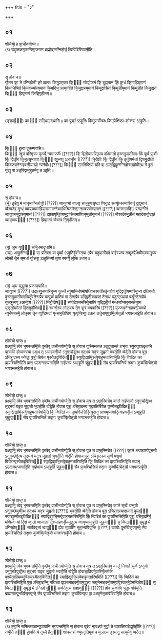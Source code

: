 +++
title = "३"

+++
## ०१
शौचेयो᳘ ह प्रा᳘चीनयोग्यः॥  
(ऽ) उद्दा᳘लकमा᳘रुणिमा᳘जगाम ब्रह्मो᳘द्यमग्निहोत्रं᳘ व्विविदिषिष्यामी᳘ति॥  
## ०२
स᳘ होवाच॥  
गौ᳘तम का᳘ ते ऽग्निहोत्री को᳘ व्वत्सः किमु᳘पसृष्टा कि᳘ᳫँ᳘ संय्यो᳘जनं किं᳘ दुह्य᳘मानं किं᳘ दुग्धं कि᳘माह्रिय᳘माणं किम᳘धिश्रितं कि᳘मवज्योत्य᳘मानं कि᳘मद्भिः᳘ प्रत्या᳘नीतं कि᳘मुद्वास्य᳘मानं किमु᳘द्वासितं कि᳘मुन्नीय᳘मानं किमु᳘न्नीतं किमु᳘द्यतं कि᳘ᳫँ᳘ ह्रिय᳘माणं किन्नि᳘गृहीतम्॥  
## ०३
(ङ्का᳘ᳫँ᳘) का᳘ᳫँ᳘ समि᳘धमा᳘दधासि॥ 
का पूर्व्वा᳘ ऽऽहुतिः किमु᳘पासीषदः किम᳘पैक्षिष्ठाः को᳘त्तरा᳘ ऽऽहुतिः॥  
## ०४
कि᳘ᳫँ᳘ हुत्वा प्र᳘कम्पयसि॥  
किᳫँ᳭ स्रु᳘चं परिमृ᳘ज्य कूर्च्चे᳘ न्यमार्ज्जीः [[???]] किं᳘ द्विती᳘यम्परिमृ᳘ज्य दक्षिणतो ह᳘स्तमु᳘पासीषदः किं पू᳘र्व्वं प्रा᳘शीः किं᳘ द्विती᳘यं कि᳘मुत्सृ᳘प्यापाः कि᳘ᳫँ᳘ स्रु᳘च्यप᳘ ऽआनी᳘य [[???]] नि᳘रौक्षीः किं᳘ द्विती᳘यं किं᳘ तृती᳘यमेतां दि᳘शमु᳘दौक्षीः कि᳘ञ्जघ᳘नेनाहवनी᳘यमपो᳘ न्यनैषीः [[???]] किᳫँ᳭ स᳘मतिष्ठिपो य᳘दि वा᳘ ऽएत᳘द्विद्वा᳘नग्निहोत्रम᳘हौषीर᳘थ ते हुतं य᳘द्यु वा ऽअ᳘विद्वान᳘हुतमेव᳘ त ऽइ᳘ति॥  
## ०५
स᳘ होवाच॥  
(चे᳘) इ᳘डैव᳘ मे मान᳘व्यग्निहोत्री᳘ [[???]] व्वाय᳘व्व्यो व्वत्सः᳘ सजूरु᳘पसृष्टा व्विरा᳘ट् संय्यो᳘जनमाश्विनं᳘ दुह्य᳘मानं व्वैश्वदेवं᳘ दुग्धं᳘ व्वाय᳘व्व्यमाह्रिय᳘माणमाग्नेयम᳘धिश्रितमैन्द्राग्न᳘मवज्योत्य᳘मानं [[???]] व्वारुण᳘मद्भिः᳘ प्रत्या᳘नीतं व्वाय᳘व्व्यमुद्वास्य᳘मानं [[???]] द्यावापृथि᳘व्व्यमु᳘द्वासितमाश्विन᳘मुन्नीय᳘मानं [[???]] व्वैश्वदेवमु᳘न्नीतं महादेवायो᳘द्यतं व्वाय᳘व्वयᳫँ᳭ [[???]] ह्रिय᳘माणं व्वैष्णवं नि᳘गृहीतम्॥  
## ०६
(म᳘) अ᳘थ या᳘ᳫँ᳘ समि᳘धमाद᳘धामि॥  
(म्या᳘) आ᳘हुतीनाᳫँ᳭ सा᳘ प्रतिष्ठा या पूर्व्वा᳘ ऽऽहुतिर्द्दे᳘वाँस्त᳘या ऽप्रैषं य᳘दुपा᳘सीषदं बार्हस्पत्यं तद्य᳘दपै᳘क्षिषीम᳘ञ्चामु᳘ञ्च लोकौ ते᳘न स᳘मधां यो᳘त्तरा᳘ ऽऽहुतिर्म्मां त᳘या स्वर्ग्गे᳘ लो᳘के ऽधाम्॥  
## ०७
(म᳘) अ᳘थ य᳘द्धुत्वा᳘ प्रकम्प᳘यामि॥  
व्वाय᳘व्व्यं [[???]] तद्यत्स्रु᳘चम्परिमृ᳘ज्य कूर्च्चे न्य᳘मार्ज्जिषमोषधिवनस्पतींस्ते᳘नाप्रैषं य᳘द्द्विती᳘यम्परिमृ᳘ज्य दक्षिणतो ह᳘स्तमुपा᳘सीषदम्पितॄँस्ते᳘नाप्रैषं यत्पू᳘र्व्वं प्रा᳘शिषं मां ते᳘नाप्रैषं य᳘द्द्विती᳘यम्प्रजां तेना᳘थ य᳘दुत्सृप्या᳘पां पशूँस्ते᳘नाप्रैषं य᳘त्स्रु᳘च्यप᳘ ऽआनी᳘य [[???]] निरौ᳘क्षिषᳫँ᳭ सर्प्पदेवजनाँस्ते᳘नाप्रैषं य᳘द्द्विती᳘यं गन्धर्व्वाप्सर᳘सस्तेना᳘थ य᳘त्तृती᳘यमेतां दि᳘शमुदौ᳘क्षिषᳫँ᳭ स्वर्ग्ग᳘स्य लोक᳘स्य ते᳘न द्वा᳘रं व्व्यवारिषं [[???]] य᳘ज्जघ᳘नेनाहवनी᳘यमपो न्य᳘नैषमस्मै᳘ लोका᳘य ते᳘न व्वृ᳘ष्टिमदां य᳘त्सम᳘तिष्ठिपं य᳘त्पृथिव्या᳘ ऽऊनं तत्ते᳘नापूपुरमि᳘त्येत᳘न्नौ भगवन्त्सहे᳘ति होवाच॥  
## ०८
शौचेयो᳘ ज्ञप्तः᳘॥  
प्रक्ष्या᳘मि᳘ त्वेव भ᳘गवन्तमि᳘ति पृ᳘च्छैव᳘ प्राचीनयोग्ये᳘ति स᳘ होवाच य᳘स्मिन्काल ऽउ᳘द्धृतास्ते ऽग्न᳘यः स्यु᳘रुपा᳘वत्दृतानि पा᳘त्राणि होष्यन्त्स्या ऽअ᳘थ त᳘ ऽआहवनी᳘यो ऽनुग᳘च्छेद्वे᳘त्थ त᳘द्भयं यद᳘त्र जु᳘ह्वतो भवती᳘ति व्वेदे᳘ति होवाच पुरा᳘ ऽचिरा᳘दस्य ज्येष्ठः᳘ पुत्रो᳘ म्रियेत य᳘स्यैतद᳘विदितᳫँ᳭ स्या᳘द्विद्या᳘भि᳘स्त्वे᳘वाह᳘मतारिषमि᳘ति किं᳘ व्विदितं का प्रा᳘यश्चित्तिरि᳘ति प्राण᳘ ऽउदानम᳘प्यगादि᳘ति गा᳘र्हपत्य ऽआ᳘हुतिं जुहुया᳘ᳫँ᳘ सैव प्रा᳘यश्चित्तिर्न्न तदा᳘गः कुर्व्वीये᳘त्येत᳘न्नौ भगवन्त्सहे᳘ति होवाच॥  
## ०९
शौचेयो᳘ ज्ञप्तः᳘॥  
प्रक्ष्या᳘मि᳘ त्वेव भ᳘गवन्तमि᳘ति पृ᳘च्छैव᳘ प्राचीनयोग्ये᳘ति स᳘ होवाच य᳘त्र त ऽएत᳘स्मिन्नेव᳘ काले गा᳘र्हपत्यो ऽनुग᳘च्छेद्वे᳘त्थ त᳘द्भयं यद᳘त्र जु᳘ह्वतो भ᳘वती᳘ति व्वेदे᳘ति होवाच पुरा᳘ ऽचिरा᳘दस्य गृह᳘पतिर्म्रियेत य᳘स्यैतद᳘विदितᳫँ᳭ स्या᳘द्विद्या᳘भि᳘स्त्वे᳘वाह᳘मतारिषमि᳘ति किं᳘ व्विदितं का प्रा᳘यश्चित्तिरि᳘त्युदानः᳘ प्राणम᳘प्यगादि᳘त्याहवनी᳘य ऽआ᳘हुतिं जुहुया᳘ᳫँ᳘ सैव प्रा᳘यश्चित्तिर्न्न तदा᳘गः कुर्व्वीये᳘त्येत᳘न्नौ भगवन्त्सहे᳘ति होवाच॥  
## १०
शौचेयो᳘ ज्ञप्तः᳘॥  
प्रक्ष्या᳘मि᳘ त्वेव भ᳘गवन्तमि᳘ति पृ᳘च्छैव᳘ प्राचीनयोग्ये᳘ति स᳘ होवाच य᳘त्र त ऽएत᳘स्मिन्नेव [[???]] का᳘ले ऽन्वाहार्य्यप᳘चनो ऽनुग᳘च्छेद्वे᳘त्थ त᳘द्भयं यद᳘त्र जु᳘ह्वतो भ᳘वती᳘ति व्वेदे᳘ति होवाच पुरा᳘ ऽचिरा᳘दस्य स᳘र्व्वे पश᳘वो म्रियेरन्य᳘स्यैतद᳘विदितᳫँ᳭ स्या᳘द्विद्या᳘भि᳘स्त्वे᳘वाह᳘मतारिषमि᳘ति किं᳘ व्विदितं का प्रा᳘यश्चित्तिरि᳘ति व्व्यान᳘ ऽउदानम᳘प्यगादि᳘ति गा᳘र्हपत्य ऽआ᳘हुतिं जुहुया᳘ᳫँ᳘ सैव प्रा᳘यश्चित्तिर्न्न तदा᳘गः कुर्व्वीये᳘त्येत᳘न्नौ भगवन्त्सहे᳘ति होवाच॥  
## ११
शौचेयो᳘ ज्ञप्तः᳘॥  
प्रक्ष्या᳘मि᳘ त्वेव᳘ भ᳘गवन्तमि᳘ति पृ᳘च्छैव᳘ प्राचीनयोग्ये᳘ति स᳘ होवाच य᳘त्र त ऽएत᳘स्मिन्नेव᳘ काले स᳘र्व्वे ऽग्न᳘यो ऽनुग᳘च्छेयुर्व्वे᳘त्थ त᳘द्भयं यद᳘त्र जुह्वतो [[???]] भ᳘वती᳘ति व्वेदे᳘ति होवाच पुरा᳘ ऽचिरा᳘दस्यादायादं कु᳘लᳫँ᳭ स्याद्य᳘स्यैतद᳘विदितᳫँ᳭ स्याद्विद्या᳘भि᳘स्त्वे᳘वाह᳘मतारिषमि᳘ति किं᳘ व्विदितं का प्रा᳘यश्चित्तिरि᳘ति पुरा᳘ ऽचिरा᳘दग्निं᳘ मथित्वा यां दि᳘शं व्वा᳘तो व्वायात्तां दि᳘शमाहवनी᳘यमुद्धृ᳘त्य व्वाय᳘व्यामा᳘हुतिं जुहुयाᳫँ᳭ स᳘ व्विद्याᳫँ᳭ स᳘मृद्धं मे ऽग्निहोत्र᳘ᳫँ᳘ सर्व्वदेव᳘त्यं व्वायु᳘ᳫँ᳘ ह्येव स᳘र्व्वाणि भूता᳘न्यपिय᳘न्ति [[???]] व्वायोः पु᳘नर्व्विसृज्य᳘न्ते᳘ सैव प्रा᳘यश्चित्तिर्न्न तदा᳘गः कुर्व्वीये᳘त्येत᳘न्नौ भगवन्त्सहे᳘ति होवाच॥  
## १२
शौचेयो᳘ ज्ञप्तः᳘॥  
प्रक्ष्या᳘मि᳘ त्वेव भ᳘गवन्तमि᳘ति पृ᳘च्छैव᳘ प्राचीनयोग्ये᳘ति स᳘ होवाच य᳘त्र त ऽएत᳘स्मिन्नेव᳘ काले᳘ निवाते स᳘र्व्वे ऽग्न᳘यो ऽनुग᳘च्छेयुर्व्वे᳘त्थ त᳘द्भयं यद᳘त्र जु᳘ह्वतो भवती᳘ति व्वेदे᳘ति होवाचा᳘प्रियमे᳘वास्मिँ᳘ल्लोके प᳘श्येता᳘प्रियममु᳘ष्मिन्य᳘स्यैतद᳘विदितᳫँ᳭ स्याद्विद्या᳘भि᳘स्त्वे᳘वाह᳘मतारिषमिति [[???]] किं᳘ व्विदितं का प्रा᳘यश्चित्तिरि᳘ति पुरा᳘ ऽचिरा᳘दग्निं᳘ मथित्वा प्रा᳘ञ्चमाहवनी᳘यमुद्धृ᳘त्य जघ᳘नेनाहवनी᳘यमुपवि᳘श्याह᳘मे᳘वैनत्पिबेयᳫँ᳭ स᳘ व्विद्याᳫँ᳭ स᳘मृद्धं मे ऽग्निहोत्र᳘ᳫँ᳘ सर्व्वदेव᳘त्यं ब्राह्मण᳘ᳫँ᳘ [[???]] ह्येव स᳘र्व्वाणि भूता᳘न्यपियं᳘ति ब्राह्मणात्पु᳘नर्व्विसृज्य᳘न्ते᳘ सैव प्रा᳘यश्चित्तिर्न्न तदा᳘गः कुर्व्वीयेत्य᳘थ वा᳘ ऽअह᳘मेत᳘न्नावेदिषमि᳘ति होवाच॥  
## १३
शौचेयो᳘ ज्ञप्तः᳘॥  
(ऽ) इमा᳘नि समित्काष्ठान्यु᳘पायानि भ᳘गवन्तमि᳘ति स᳘ होवाच य᳘देवं ना᳘वक्ष्यो मूर्द्धा ते व्व्यपतिष्यदेह्यु᳘पेही᳘ति [[???]] तथे᳘ति तᳫँ᳭ हो᳘पनिन्ये त᳘स्मै हैता᳘ᳫँ᳘ शोकतरां व्व्या᳘त्दृतिमुवाच य᳘त्सत्यं त᳘स्मादु सत्य᳘मेव᳘ व्वदेत्॥  

